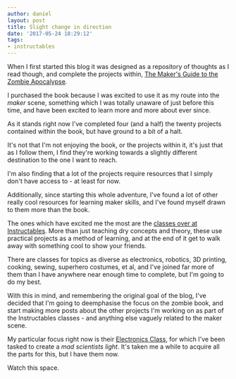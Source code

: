 ```yaml
---
author: daniel
layout: post
title: Slight change in direction
date: '2017-05-24 18:29:12'
tags:
- instructables
---
```


When I first started this blog it was designed as a repository of thoughts as I read though, and complete the projects within, [The Maker's Guide to the Zombie Apocalypse](/about-the-book/).

I purchased the book because I was excited to use it as my route into the _maker_ scene, something which I was totally unaware of just before this time, and have been excited to learn more and more about ever since.

As it stands right now I've completed four (and a half) the twenty projects contained within the book, but have ground to a bit of a halt.

It's not that I'm not enjoying the book, or the projects within it, it's just that as I follow them, I find they're working towards a slightly different destination to the one I want to reach.

I'm also finding that a lot of the projects require resources that I simply don't have access to - at least for now.

Additionally, since starting this whole adventure, I've found a lot of other really cool resources for learning maker skills, and I've found myself drawn to them more than the book.

The ones which have excited me the most are the [classes over at Instructables](https://www.instructables.com/classes/). More than just teaching dry concepts and theory, these use practical projects as a method of learning, and at the end of it get to walk away with something cool to show your friends.

There are classes for topics as diverse as electronics, robotics, 3D printing, cooking, sewing, superhero costumes, et al, and I've joined far more of them than I have anywhere near enough time to complete, but I'm going to do my best.

With this in mind, and remembering the original goal of the blog, I've decided that I'm going to deemphasise the focus on the zombie book, and start making more posts about the other projects I'm working on as part of the Instructables classes - and anything else vaguely related to the maker scene.

My particular focus right now is their [Electronics Class](https://www.instructables.com/class/Electronics-Class/), for which I've been tasked to create a _mad scientists light_. It's taken me a while to acquire all the parts for this, but I have them now.

Watch this space.
